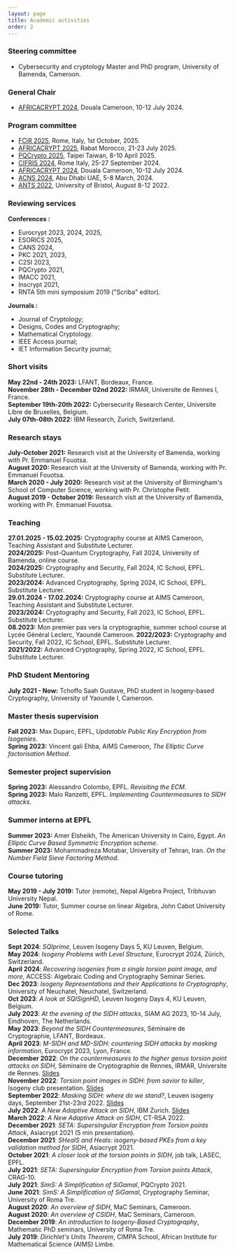 ```yaml
---
layout: page
title: Academic activities
order: 2
---
```



### Steering committee

- Cybersecurity and cryptology Master and PhD program, University of Bamenda, Cameroon.
  
### General Chair

- [AFRICACRYPT 2024](https://www.africacrypt2024.com), Douala Cameroon, 10-12 July 2024.

### Program committee

- [FCiR 2025](https://www.decifris.it/fcir25), Rome, Italy, 1st October, 2025.
- [AFRICACRYPT 2025](https://africacrypt2025.sciencesconf.org), Rabat Morocco, 21-23 July 2025.
- [PQCrypto 2025](https://pqcrypto2025.iis.sinica.edu.tw),  Taipei Taiwan, 8-10 April 2025.
- [CIFRIS 2024](https://www.decifris.it/cifris24/homeCifris24), Rome Italy, 25-27 September 2024.
- [AFRICACRYPT 2024](https://www.africacrypt2024.com), Douala Cameroon, 10-12 July 2024.
- [ACNS 2024](https://wp.nyu.edu/acns2024/), Abu Dhabi UAE, 5-8 March, 2024.
- [ANTS 2022](https://people.maths.bris.ac.uk/~jb12407/ANTS-XV/index.html), University of Bristol, August 8-12 2022.

### Reviewing services

**Conferences :** 
- Eurocrypt 2023, 2024, 2025,
- ESORICS 2025,
- CANS 2024,
- PKC 2021, 2023,
- C2SI 2023, 
- PQCrypto 2021,
- IMACC 2021,
- Inscrypt 2021,
- RNTA 5th mini symposium  2019 ("Scriba" editor).

**Journals :**
- Journal of Cryptology;
- Designs, Codes and Cryptography;
- Mathematical Cryptology.
- IEEE Access journal;
- IET Information Security journal;


### Short visits

**May 22nd - 24th 2023:** LFANT, Bordeaux, France.\
**November 28th - December 02nd 2022:** IRMAR, Universite de Rennes I, France.\
**September 19th-20th 2022:** Cybersecurity Research Center, Universite Libre de Bruxelles, Belgium.\
**July 07th-08th 2022:** IBM Research, Zurich, Switzerland.

### Research stays

**July-October 2021:** Research visit at the University of Bamenda, working with Pr. Emmanuel Fouotsa.\
**August 2020:** Research visit at the University of Bamenda, working with Pr. Emmanuel Fouotsa.\
**March 2020 - July 2020:** Research visit at the University of Birmingham's School of Computer Science, working with Pr. Christophe Petit.\
**August 2019 - October 2019:** Research visit at the University of Bamenda, working with Pr. Emmanuel Fouotsa.

### Teaching
**27.01.2025 - 15.02.2025:** Cryptography course at AIMS Cameroon, Teaching Assistant and Substitute Lecturer.\
**2024/2025:** Post-Quantum Cryptography, Fall 2024, University of Bamenda, online course.\
**2024/2025:** Cryptography and Security, Fall 2024, IC School, EPFL. Substitute Lecturer.\
**2023/2024:** Advanced Cryptography, Spring 2024, IC School, EPFL. Substitute Lecturer.\
**29.01.2024 - 17.02.2024:** Cryptography course at AIMS Cameroon, Teaching Assistant and Substitute Lecturer.\
**2023/2024:** Cryptography and Security, Fall 2023,  IC School, EPFL. Substitute Lecturer.\
**08.2023:** Mon premier pas vers la cryptographie, summer school course at Lycée Général Leclerc, Yaoundé Cameroon.
**2022/2023:** Cryptography and Security, Fall 2022,  IC School, EPFL. Substitute Lecturer.\
**2021/2022:** Advanced Cryptography, Spring 2022, IC School, EPFL. Substitute Lecturer.



### PhD Student Mentoring

**July 2021 - Now:** Tchoffo Saah Gustave, PhD student in Isogeny-based Cryptography, University of Yaounde I, Cameroon.

### Master thesis supervision

**Fall 2023:** Max Duparc, EPFL, _Updatable Public Key Encryption from Isogenies_.\
**Spring 2023:** Vincent gali Ehba, AIMS Cameroon, _The Elliptic Curve factorisation Method_.

### Semester project supervision

**Spring 2023:** Alessandro Colombo, EPFL. _Revisiting the ECM_.\
**Spring 2023:** Malo Ranzetti, EPFL. _Implementing Countermeasures to SIDH attacks_.


### Summer interns at EPFL

**Summer 2023:** Amer Elsheikh, The American University in Cairo,
Egypt. _An Elliptic Curve Based Symmetric Encryption scheme_.\
**Summer 2023:** Mohammadreza Motabar, University of Tehran,
Iran. _On the Number Field Sieve Factoring Method_.

### Course tutoring

**May 2019 - July 2019:** Tutor (remote), Nepal Algebra Project, Tribhuvan University Nepal.\
**June 2019:** Tutor, Summer course on linear Algebra, John Cabot University of Rome.

### Selected Talks
**Sept 2024**: *SQIprime*, Leuven Isogeny Days 5, KU Leuven, Belgium.\
**May 2024**: *Isogeny Problems with Level Structure*, Eurocrypt 2024, Zürich, Switzerland. \
**April 2024**: *Recovering isogenies from a single torsion point image, and more*, ACCESS: Algebraic Coding and Cryptography Seminar Series.\
**Dec 2023**: *Isogeny Representations and their Applications to Cryptography*, University of Neuchatel, Neuchatel, Switzerland.\
**Oct 2023**: *A look at SQISignHD*, Leuven Isogeny Days 4, KU Leuven, Belgium.\
**July 2023**: *At the evening of the SIDH attacks*, SIAM AG 2023, 10-14 July, Eindhoven, The Netherlands.\
**May 2023**: *Beyond the SIDH Countermeasures*, Séminaire de Cryptographie, LFANT, Bordeaux. \
**April 2023**: *M-SIDH and MD-SIDH: countering SIDH attacks by masking information*, Eurocrypt 2023, Lyon, France.\
**December 2022**: *On the countermeasures to the higher genus torsion point attacks on SIDH*, Séminaire de Cryptographie de Rennes, IRMAR, Universite de Rennes. [Slides](https://github.com/BorisFouotsa/BorisFouotsa.github.io/blob/main/files/IRMAR_Dec_2022-2.pdf)\
**November 2022**: *Torsion point images in SIDH: from savior to killer*,  Isogeny club presentation. [Slides](https://github.com/BorisFouotsa/BorisFouotsa.github.io/blob/main/files/Isogeny_club_2022_Boris.pdf)\
**September 2022**: *Masking SIDH: where do we stand?*,  Leuven isogeny days, September 21st-23rd 2022. [Slides](https://github.com/BorisFouotsa/BorisFouotsa.github.io/blob/main/files/Masking_SIDH_Leuven2022.pdf)\
**July 2022**: *A New Adaptive Attack on SIDH*,  IBM Zurich. [Slides](https://github.com/BorisFouotsa/BorisFouotsa.github.io/blob/main/files/IBM2022.pdf)\
**March 2022**: *A New Adaptive Attack on SIDH*,  CT-RSA 2022.\
**December 2021**: *SETA: Supersingular Encryption from Torsion points Attack*,  Asiacrypt 2021 (5 min presentation).\
**December 2021**: *SHealS and Heals: isogeny-based PKEs from a key validation method for SIDH*, Asiacrypt 2021.\
**October 2021**: *A closer look at the torsion points in SIDH*, job talk, LASEC, EPFL.\
**July 2021**: *SETA: Supersingular Encryption from Torsion points Attack*, CRAG-10.\
**July 2021**: *SimS: A Simplification of SiGamal*, PQCrypto 2021.\
**June 2021**: *SimS: A Simplification of SiGamal*, Cryptography Seminar, University of Roma Tre.\
**August 2020**: *An overview of SIDH*, MaC Seminars, Cameroon.\
**August 2020**: *An overview of CSIDH*, MaC Seminars, Cameroon.\
**December 2019**: *An introduction to Isogeny-Based Cryptography*, Mathematic PhD seminars, University of Roma Tre.\
**July 2019**: *Dirichlet's Units Theorem*, CIMPA School, African Institute for Mathematical Science (AIMS) Limbe.
